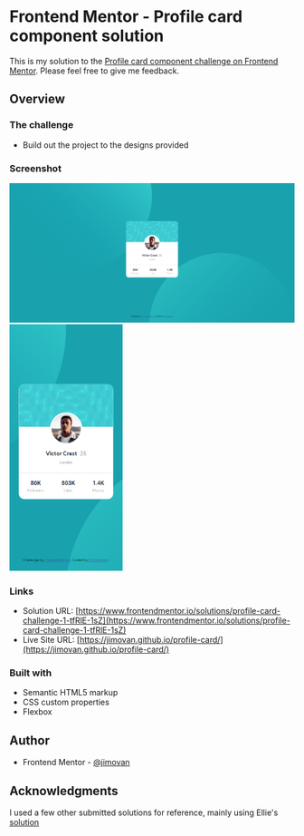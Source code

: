# Frontend Mentor - Profile card component solution

This is my solution to the [Profile card component challenge on Frontend Mentor](https://www.frontendmentor.io/challenges/profile-card-component-cfArpWshJ). Please feel free to give me feedback.

## Overview

### The challenge

- Build out the project to the designs provided

### Screenshot
<p float="left">
  <img src="./screenshots/desktop.png" width="600"/> 
  <img src="./screenshots/mobile.png" width="200"/> 
</p>

### Links

- Solution URL: [https://www.frontendmentor.io/solutions/profile-card-challenge-1-tfRlE-1sZ](https://www.frontendmentor.io/solutions/profile-card-challenge-1-tfRlE-1sZ)
- Live Site URL: [https://jimovan.github.io/profile-card/](https://jimovan.github.io/profile-card/)

### Built with

- Semantic HTML5 markup
- CSS custom properties
- Flexbox

## Author

- Frontend Mentor - [@jimovan](https://www.frontendmentor.io/profile/jimovan)

## Acknowledgments

I used a few other submitted solutions for reference, mainly using Ellie's [solution](https://www.frontendmentor.io/solutions/profile-card-component-solution-EGxJlvhlr)
